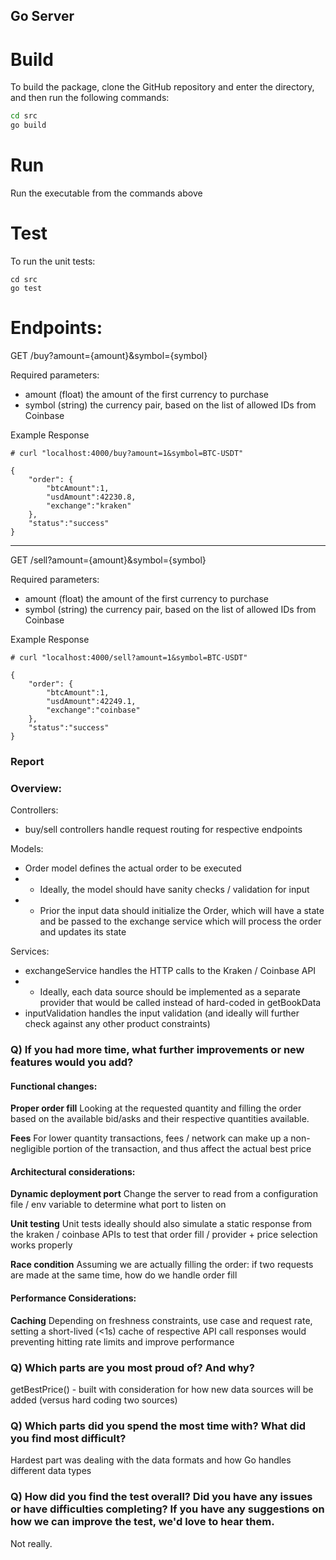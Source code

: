 ## Go Server

# Build

To build the package, clone the GitHub repository and enter the directory, and then run the following commands:

```bash
cd src
go build
```

# Run

Run the executable from the commands above

# Test

To run the unit tests:

```
cd src
go test
```

# Endpoints:

GET /buy?amount={amount}&symbol={symbol}

Required parameters:
- amount (float) the amount of the first currency to purchase
- symbol (string) the currency pair, based on the list of allowed IDs from Coinbase 

Example Response

```
# curl "localhost:4000/buy?amount=1&symbol=BTC-USDT"

{
    "order": {   
        "btcAmount":1,
        "usdAmount":42230.8,
        "exchange":"kraken"
    },
    "status":"success"
}
```

----

GET /sell?amount={amount}&symbol={symbol}

Required parameters:
- amount (float) the amount of the first currency to purchase
- symbol (string) the currency pair, based on the list of allowed IDs from Coinbase 

Example Response

```
# curl "localhost:4000/sell?amount=1&symbol=BTC-USDT"

{
    "order": {   
        "btcAmount":1,
        "usdAmount":42249.1,
        "exchange":"coinbase"
    },
    "status":"success"
}
```

### Report

### Overview:

Controllers:
- buy/sell controllers handle request routing for respective endpoints

Models:
- Order model defines the actual order to be executed 
- - Ideally, the model should have sanity checks / validation for input
- - Prior the input data should initialize the Order, which will have a state and be passed to the exchange service which will process the order and updates its state

Services:
- exchangeService handles the HTTP calls to the Kraken / Coinbase API 
- - Ideally, each data source should be implemented as a separate provider that would be called instead of hard-coded in getBookData
- inputValidation handles the input validation (and ideally will further check against any other product constraints)

### **Q) If you had more time, what further improvements or new features would you add?**

#### Functional changes:

**Proper order fill**
Looking at the requested quantity and filling the order based on the available bid/asks and their respective quantities available.

**Fees**
For lower quantity transactions, fees / network can make up a non-negligible portion of the transaction, and thus affect the actual best price

#### Architectural considerations:

**Dynamic deployment port**
Change the server to read from a configuration file / env variable to determine what port to listen on

**Unit testing**
Unit tests ideally should also simulate a static response from the kraken / coinbase APIs to test that order fill / provider + price selection works properly

**Race condition**
Assuming we are actually filling the order: if two requests are made at the same time, how do we handle order fill 

#### Performance Considerations:

**Caching**
Depending on freshness constraints, use case and request rate, setting a short-lived (<1s) cache of respective API call responses would preventing hitting rate limits and improve performance

### **Q) Which parts are you most proud of? And why?**

getBestPrice() - built with consideration for how new data sources will be added (versus hard coding two sources)

### **Q) Which parts did you spend the most time with? What did you find most difficult?**

Hardest part was dealing with the data formats and how Go handles different data types

### Q) How did you find the test overall? Did you have any issues or have difficulties completing? If you have any suggestions on how we can improve the test, we'd love to hear them.

Not really.